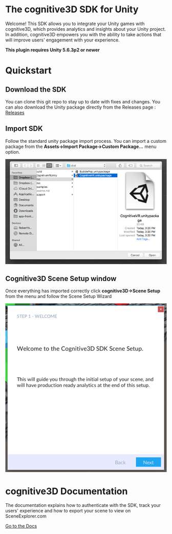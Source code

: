The cognitive3D SDK for Unity
=========
Welcome!  This SDK allows you to integrate your Unity games with cognitive3D, which provides analytics and insights about your Unity project.  In addition, cognitive3D empowers you with the ability to take actions that will improve users' engagement with your experience.

**This plugin requires Unity 5.6.3p2 or newer**

Quickstart
=========
## Download the SDK
You can clone this git repo to stay up to date with fixes and changes. You can also download the Unity package directly from the Releases page : [Releases](https://github.com/CognitiveVR/cvr-sdk-unity/releases)

## Import SDK
Follow the standard unity package import process. You can import a custom package from the **Assets->Import Package->Custom Package...** menu option.

![Importing the Custom Package for the cognitiveVR SDK](doc/25_import_custom_package_bubblepop.png)

## Cognitive3D Scene Setup window
Once everything has imported correctly click **cognitive3D->Scene Setup** from the menu and follow the Scene Setup Wizard

![cognitiveVR scene Popup](doc/init-wizard.png)



cognitive3D Documentation
=========
The documentation explains how to authenticate with the SDK, track your users' experience and how to export your scene to view on SceneExplorer.com

[Go to the Docs](http://docs.cognitivevr.io/unity/get-started/)